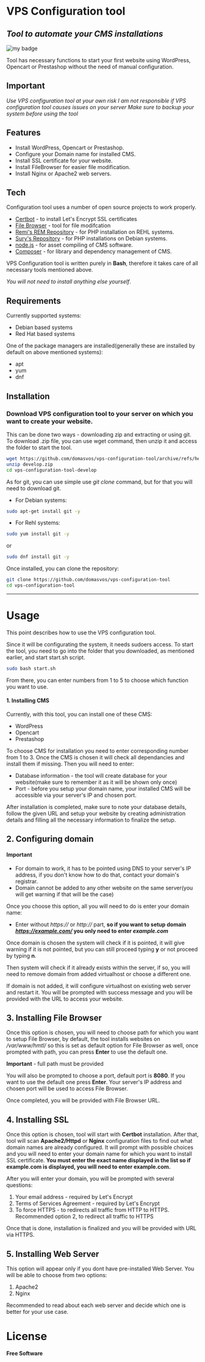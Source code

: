 # VPS Configuration tool
## _Tool to automate your CMS installations_

![my badge](https://badgen.net/badge/stable_version/1.1/)

Tool has necessary functions to start your first website using WordPress, Opencart or Prestashop without the need of manual configuration.

## Important
*Use VPS configuration tool at your own risk*
*I am not responsible if VPS configuration tool causes issues on your server*
*Make sure to backup your system before using the tool*

## Features

- Install WordPress, Opencart or Prestashop.
- Configure your Domain name for installed CMS.
- Install SSL certificate for your website.
- Install FileBrowser for easier file modification.
- Install Nginx or Apache2 web servers.

## Tech

Configuration tool uses a number of open source projects to work properly.

- [Certbot](https://certbot.eff.org/) - to install Let's Encrypt SSL certificates
- [File Browser](https://github.com/filebrowser/filebrowser) - tool for file modifcation
- [Remi's REM Repository](https://rpms.remirepo.net/) - for PHP installation on REHL systems.
- [Sury's Repository](https://deb.sury.org/) - for PHP installations on Debian systems.
- [node.js](https://nodejs.org/en) - for asset compiling of CMS software.
- [Composer](https://getcomposer.org/) - for library and dependency management of CMS.

VPS Configuration tool is written purely in **Bash**, therefore it takes care of all necessary tools mentioned above. 

*You will not need to install anything else yourself*.

## Requirements

Currently supported systems:
- Debian based systems
- Red Hat based systems

One of the package managers are installed(generally these are installed by default on above mentioned systems):
- apt
- yum
- dnf

## Installation

### Download VPS configuration tool to your server on which you want to create your website.

This can be done two ways - downloading zip and extracting or using git.
To download .zip file, you can use wget command, then unzip it and access the folder to start the tool.
```sh
wget https://github.com/domasvos/vps-configuration-tool/archive/refs/heads/develop.zip
unzip develop.zip
cd vps-configuration-tool-develop
```
As for git, you can use simple use *git clone* command, but for that you will need to download git.

- For Debian systems:
```sh
sudo apt-get install git -y
```
- For Rehl systems:
```sh
sudo yum install git -y
```
or
```sh
sudo dnf install git -y
```
Once installed, you can clone the repository:
```sh
git clone https://github.com/domasvos/vps-configuration-tool
cd vps-configuration-tool
```
--------------------
# Usage
This point describes how to use the VPS configuration tool.

Since it will be configurating the system, it needs sudoers access. To start the tool, you need to go into the folder that you downloaded, as mentioned earlier, and start start.sh script.
```sh
sudo bash start.sh
```
From there, you can enter numbers from 1 to 5 to choose which function you want to use.
#### 1. Installing CMS
Currently, with this tool, you can install one of these CMS:
- WordPress
- Opencart
- Prestashop

To choose CMS for installation you need to enter corresponding number from 1 to 3.
Once the CMS is chosen it will check all dependancies and install them if missing.
Then you will need to enter:
- Database information - the tool will create database for your website(make sure to remember it as it will be shown only once)
- Port - before you setup your domain name, your installed CMS will be accessible via your server's IP and chosen port.

After installation is completed, make sure to note your database details, follow the given URL and setup your website by creating administration details and filling all the necessary information to finalize the setup.

## 2. Configuring domain

#### Important
- For domain to work, it has to be pointed using DNS to your server's IP address, if you don't know how to do that, contact your domain's registrar.
- Domain cannot be added to any other website on the same server(you will get warning if that will be the case)

Once you choose this option, all you will need to do is enter your domain name:
- Enter without *https://* or *http://* part, **so if you want to setup domain *https://example.com/* you only need to enter *example.com***

Once domain is chosen the system will check if it is pointed, it will give warning if it is not pointed, but you can still proceed typing **y** or not proceed by typing **n**.

Then system will check if it already exists within the server, if so, you will need to remove domain from added virtualhost or choose a different one.

If domain is not added, it will configure virtualhost on existing web server and restart it.
You will be prompted with success message and you will be provided with the URL to access your website.

## 3. Installing File Browser

Once this option is chosen, you will need to choose path for which you want to setup File Browser, by default, the tool installs websites on */var/www/hmtl/* so this is set as default option for File Browser as well, once prompted with path, you can press **Enter** to use the default one.

**Important** - full path must be provided

You will also be prompted to choose a port, default port is **8080**. If you want to use the default one press **Enter**. Your server's IP address and chosen port will be used to access File Browser.

Once completed, you will be provided with File Browser URL.

## 4. Installing SSL

Once this option is chosen, tool will start with **Certbot** installation.
After that, tool will scan **Apache2/Httpd** or **Nginx** configuration files to find out what domain names are already configured.
It will prompt with possible choices and you will need to enter your domain name for which you want to install SSL certificate.
**You must enter the exact name displayed in the list so if example.com is displayed, you will need to enter example.com.**

After you will enter your domain, you will be prompted with several questions:
1. Your email address - required by Let's Encrypt
2. Terms of Services Agreement - required by Let's Encrypt
3. To force HTTPS - to redirects all traffic from HTTP to HTTPS. Recommended option 2, to redirect all traffic to HTTPS

Once that is done, installation is finalized and you will be provided with URL via HTTPS.

## 5. Installing Web Server

This option will appear only if you dont have pre-installed Web Server.
You will be able to choose from two options:
1. Apache2
2. Nginx

Recommended to read about each web server and decide which one is better for your use case.

# License

**Free Software**
